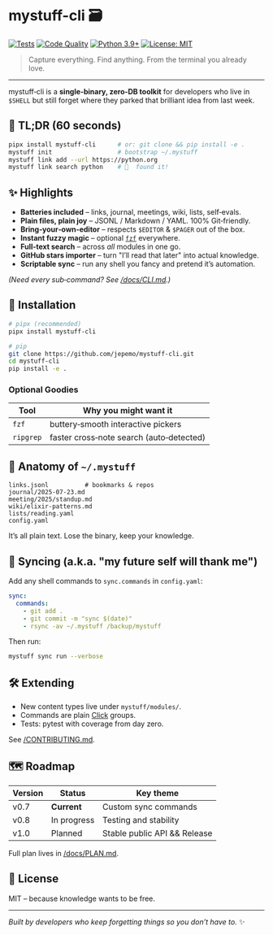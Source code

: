 # mystuff-cli 🗃️

[![Tests](https://github.com/jepemo/mystuff-cli/actions/workflows/test.yml/badge.svg)](https://github.com/jepemo/mystuff-cli/actions/workflows/test.yml)
[![Code Quality](https://github.com/jepemo/mystuff-cli/actions/workflows/code-quality.yml/badge.svg)](https://github.com/jepemo/mystuff-cli/actions/workflows/code-quality.yml)
[![Python 3.9+](https://img.shields.io/badge/python-3.9+-blue.svg)](https://www.python.org/downloads/)
[![License: MIT](https://img.shields.io/badge/License-MIT-yellow.svg)](https://opensource.org/licenses/MIT)

> Capture everything. Find anything. From the terminal you already love.

---

mystuff‑cli is a **single‑binary, zero‑DB toolkit** for developers who live in `$SHELL` but still forget where they parked that brilliant idea from last week.

## 👟 TL;DR (60 seconds)

```bash
pipx install mystuff-cli      # or: git clone && pip install -e .
mystuff init                  # bootstrap ~/.mystuff
mystuff link add --url https://python.org
mystuff link search python    # 🥳  found it!
```

## ✨ Highlights

- **Batteries included** – links, journal, meetings, wiki, lists, self‑evals.
- **Plain files, plain joy** – JSONL / Markdown / YAML. 100% Git‑friendly.
- **Bring‑your‑own‑editor** – respects `$EDITOR` & `$PAGER` out of the box.
- **Instant fuzzy magic** – optional [`fzf`](https://github.com/junegunn/fzf) everywhere.
- **Full‑text search** – across _all_ modules in one go.
- **GitHub stars importer** – turn "I’ll read that later" into actual knowledge.
- **Scriptable sync** – run any shell you fancy and pretend it’s automation.

_(Need every sub‑command? See [/docs/CLI.md](docs/CLI.md).)_

## 🚀 Installation

```bash
# pipx (recommended)
pipx install mystuff-cli

# pip
git clone https://github.com/jepemo/mystuff-cli.git
cd mystuff-cli
pip install -e .
```

### Optional Goodies

| Tool      | Why you might want it                    |
| --------- | ---------------------------------------- |
| `fzf`     | buttery‑smooth interactive pickers       |
| `ripgrep` | faster cross‑note search (auto‑detected) |

## 📂 Anatomy of `~/.mystuff`

```
links.jsonl          # bookmarks & repos
journal/2025-07-23.md
meeting/2025/standup.md
wiki/elixir-patterns.md
lists/reading.yaml
config.yaml
```

It’s all plain text. Lose the binary, keep your knowledge.

## 🔄 Syncing (a.k.a. "my future self will thank me")

Add any shell commands to `sync.commands` in `config.yaml`:

```yaml
sync:
  commands:
    - git add .
    - git commit -m "sync $(date)"
    - rsync -av ~/.mystuff /backup/mystuff
```

Then run:

```bash
mystuff sync run --verbose
```

## 🛠️ Extending

- New content types live under `mystuff/modules/`.
- Commands are plain [Click](https://click.palletsprojects.com/) groups.
- Tests: pytest with coverage from day zero.

See [/CONTRIBUTING.md](CONTRIBUTING.md).

## 🗺️ Roadmap

| Version | Status      | Key theme                    |
| ------- | ----------- | ---------------------------- |
| v0.7    | **Current** | Custom sync commands         |
| v0.8    | In progress | Testing and stability        |
| v1.0    | Planned     | Stable public API && Release |

Full plan lives in [/docs/PLAN.md](docs/PLAN.md).

## 📜 License

MIT – because knowledge wants to be free.

---

_Built by developers who keep forgetting things so you don’t have to._ ✨
